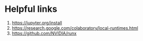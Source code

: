 # Helpful links
1. https://jupyter.org/install
2. https://research.google.com/colaboratory/local-runtimes.html
3. https://github.com/NVIDIA/runx
